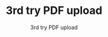 ---
  audience: 
    - "primary"
    - "high_school"
  author: "3rd try PDF upload"
  description: "3rd try PDF upload"
  difficulty: "beginner"
  date_posted: "2023-07-16"
  osm_username: "3rd try PDF upload"
  filename: "1689534641537-881-boom-demo.pdf"
  group: ""
  layout: "project"
  preparation_time: "one_hour"
  project_time: 
    - "one_day"
  tags: 
    - "Environmental"
    - "Cities and Urban Land Use"
  thumbnail: "1689534636374-flickr_cars_parking_lot.jpeg"
  title: "3rd try PDF upload"
  type: "desktop"
  url: "2023-07-16-330846"

---